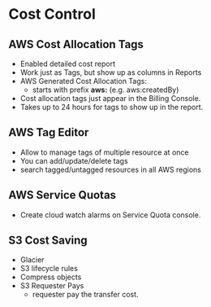 # Cost Control



## AWS Cost Allocation Tags

- Enabled detailed cost report
- Work just as Tags, but show up as columns in Reports
- AWS Generated Cost Allocation Tags:
  - starts with prefix **aws:** (e.g. aws:createdBy)
- Cost allocation tags just appear in the Billing Console.
- Takes up to 24 hours for tags to show up in the report.



## AWS Tag Editor

- Allow to manage tags of multiple resource at once
- You can add/update/delete tags
- search tagged/untagged resources in all AWS regions



## AWS Service Quotas

- Create cloud watch alarms on Service Quota console.



## S3 Cost Saving

- Glacier
- S3 lifecycle rules
- Compress objects
- S3 Requester Pays
  - requester pay the transfer cost.

